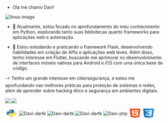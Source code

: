 - Ola me chamo Davi!

 <img src="https://media1.tenor.com/m/y-cCxl8uEw0AAAAd/yetopen.gif" width="300" height="300" alt="linux-image">



- 👀 Atualmente, estou focado no aprofundamento do meu conhecimento em Python, explorando tanto suas bibliotecas quanto frameworks para aplicações web e automação.

- 🌱 Estou estudando e praticando o framework Flask, desenvolvendo habilidades em criação de APIs e aplicações web leves. Além disso, tenho interesse em Flutter, buscando me aprimorar no desenvolvimento de interfaces móveis nativas para Android e iOS com uma única base de código.

-⚡ Tenho um grande interesse em cibersegurança, e estou me aprofundando nas melhores práticas para proteção de sistemas e redes, além de aprender sobre hacking ético e segurança em ambientes digitais.

<a href="https://github.com/Davi-77/github-readme-stats">
  <img height=200 align="center" src="https://github-readme-stats.vercel.app/api?username=Davi-77" />
</a>
<a href="https://github.com/Davi-77/convoychat">
  <img height=200 align="center" src="https://github-readme-stats.vercel.app/api/top-langs?username=Davi-77&layout=compact&langs_count=8&card_width=320" />
</a>

<div style="display: inline_block"><br>
  <img align="center" alt="Davi-Python" height="30" width="40" src="https://raw.githubusercontent.com/devicons/devicon/master/icons/python/python-original.svg">
   <img   align="center" alt="Davi-dartk" height="30" width="40" src="https://cdn.jsdelivr.net/gh/devicons/devicon@latest/icons/flask/flask-original.svg" />
  <img align="center" alt="Davi-dartk" height="30" width="40" src="https://cdn.jsdelivr.net/gh/devicons/devicon@latest/icons/dart/dart-original.svg" />
  <img align="center" alt="Davi-dartk" height="30" width="40" src="https://cdn.jsdelivr.net/gh/devicons/devicon@latest/icons/flutter/flutter-original.svg" />
  <img align="center" alt="Davi-php"  height="30" width="40" src="https://cdn.jsdelivr.net/gh/devicons/devicon@latest/icons/php/php-original.svg" />
  <img align="center" alt="Davi-HTML" height="30" width="40" src="https://raw.githubusercontent.com/devicons/devicon/master/icons/html5/html5-original.svg">
  <img align="center" alt="Davi-CSS" height="30" width="40" src="https://raw.githubusercontent.com/devicons/devicon/master/icons/css3/css3-original.svg">
  
</div>


